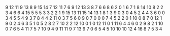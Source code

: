 9
12
11
9
13
8
9
15
14
7
12
11
7
6
9
12
13
3
8
7
6
6
8
6
2
0
1
6
7
1
8
14
10
8
2
2
3
4
6
6
4
15
5
5
5
3
3
2
2
1
9
15
13
11
15
14
13
1
8
1
3
9
0
3
0
4
5
2
4
4
3
6
0
0
3
4
5
5
4
9
3
7
8
4
4
2
11
0
3
7
5
6
0
9
0
7
0
0
0
7
4
5
2
2
0
1
10
0
8
7
0
12
1
9
0
2
4
6
3
5
1
0
5
2
8
2
7
10
2
2
12
10
0
1
0
12
11
0
1
11
6
4
4
6
0
2
9
8
2
1
10
0
7
6
5
4
11
7
5
7
10
9
4
9
11
11
9
7
13
9
7
0
6
5
4
5
10
10
10
12
4
16
8
7
5
3
4

